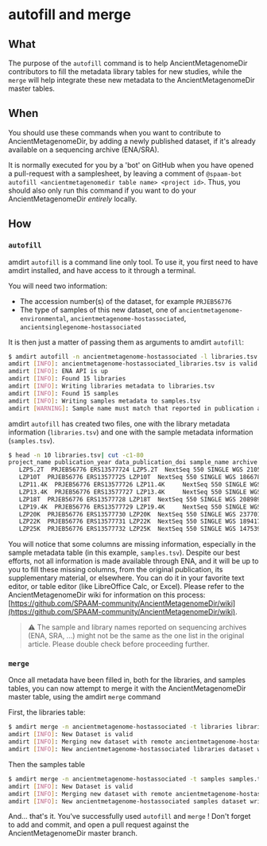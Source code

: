 # autofill and merge

## What

The purpose of the `autofill` command is to help AncientMetagenomeDir contributors to fill the metadata library tables for new studies, while the `merge` will help integrate these new metadata to the AncientMetagenomeDir master tables.

## When

You should use these commands when you want to contribute to AncientMetagenomeDir, by adding a newly published dataset, if it's already available on a sequencing archive (ENA/SRA).

It is normally executed for you by a 'bot' on GitHub when you have opened a pull-request with a samplesheet, by leaving a comment of `@spaam-bot autofill <ancientmetagenomedir table name> <project id>`. Thus, you should also only run this command if you want to do your AncientMetagenomeDir _entirely_ locally.

## How

### `autofill`

amdirt `autofill` is a command line only tool. To use it, you first need to have amdirt installed, and have access to it through a terminal.

You will need two information:

- The accession number(s) of the dataset, for example `PRJEB56776`
- The type of samples of this new dataset, one of `ancientmetagenome-environmental`, `ancientmetagenome-hostassociated`, `ancientsinglegenome-hostassociated`

It is then just a matter of passing them as arguments to amdirt `autofill`:

```bash
$ amdirt autofill -n ancientmetagenome-hostassociated -l libraries.tsv -s samples.tsv PRJEB56776
amdirt [INFO]: ancientmetagenome-hostassociated_libraries.tsv is valid
amdirt [INFO]: ENA API is up
amdirt [INFO]: Found 15 libraries
amdirt [INFO]: Writing libraries metadata to libraries.tsv
amdirt [INFO]: Found 15 samples
amdirt [INFO]: Writing samples metadata to samples.tsv
amdirt [WARNING]: Sample name must match that reported in publication and/or sample-level table. ENA reported sample-name may not be correct! Check before submission.
```

amdirt `autofill` has created two files, one with the library metadata information (`libraries.tsv`) and one with the sample metadata information (`samples.tsv`).

```bash
$ head -n 10 libraries.tsv| cut -c1-80
project_name publication_year data_publication_doi sample_name archive archive_project
   LZP5.2T  PRJEB56776 ERS13577724 LZP5.2T  NextSeq 550 SINGLE WGS 21055508 ERR1043
   LZP10T  PRJEB56776 ERS13577725 LZP10T  NextSeq 550 SINGLE WGS 18667881 ERR104307
   LZP11.4K  PRJEB56776 ERS13577726 LZP11.4K     NextSeq 550 SINGLE WGS 13224117 ERR10
   LZP13.4K  PRJEB56776 ERS13577727 LZP13.4K     NextSeq 550 SINGLE WGS 23176476 ERR10
   LZP18T  PRJEB56776 ERS13577728 LZP18T  NextSeq 550 SINGLE WGS 20898948 ERR104307
   LZP19.4K  PRJEB56776 ERS13577729 LZP19.4K     NextSeq 550 SINGLE WGS 15766490 ERR10
   LZP20K  PRJEB56776 ERS13577730 LZP20K  NextSeq 550 SINGLE WGS 23770102 ERR104307
   LZP22K  PRJEB56776 ERS13577731 LZP22K  NextSeq 550 SINGLE WGS 18941737 ERR104307
   LZP25K  PRJEB56776 ERS13577732 LZP25K  NextSeq 550 SINGLE WGS 14753980 ERR104307
```

You will notice that some columns are missing information, especially in the sample metadata table (in this example, `samples.tsv`). Despite our best efforts, not all information is made available through ENA, and it will be up to you to fill these missing columns, from the original publication, its supplementary material, or elsewhere.
You can do it in your favorite text editor, or table editor (like LibreOffice Calc, or Excel).
Please refer to the AncientMetagenomeDir wiki for information on this process: [https://github.com/SPAAM-community/AncientMetagenomeDir/wiki](https://github.com/SPAAM-community/AncientMetagenomeDir/wiki).

> ⚠️ The sample and library names reported on sequencing archives (ENA, SRA, ...) might not be the same as the one list in the original article. Please double check before proceeding further.

### `merge`

Once all metadata have been filled in, both for the libraries, and samples tables, you can now attempt to merge it with the AncientMetagenomeDir master table, using the amdirt `merge` command

First, the libraries table:

```bash
$ amdirt merge -n ancientmetagenome-hostassociated -t libraries libraries.tsv
amdirt [INFO]: New Dataset is valid
amdirt [INFO]: Merging new dataset with remote ancientmetagenome-hostassociated libraries dataset
amdirt [INFO]: New ancientmetagenome-hostassociated libraries dataset written to ./ancientmetagenome-hostassociated_libraries.tsv
```

Then the samples table

```bash
$ amdirt merge -n ancientmetagenome-hostassociated -t samples samples.tsv
amdirt [INFO]: New Dataset is valid
amdirt [INFO]: Merging new dataset with remote ancientmetagenome-hostassociated samples dataset
amdirt [INFO]: New ancientmetagenome-hostassociated samples dataset written to ./ancientmetagenome-hostassociated_samples.tsv
```

And... that's it. You've successfully used `autofill` and `merge` ! Don't forget to add and commit, and open a pull request against the AncientMetagenomeDir master branch.
